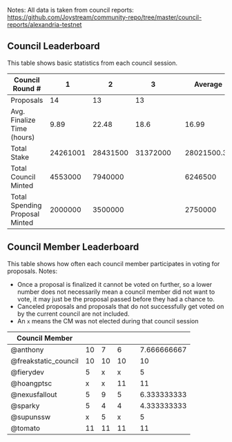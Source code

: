 Notes: All data is taken from council reports: https://github.com/Joystream/community-repo/tree/master/council-reports/alexandria-testnet


## Council Leaderboard
This table shows basic statistics from each council session.

| Council Round #                      | 1        | 2        | 3        |  | Average     |
|--------------------------------|----------|----------|----------|--|-------------|
| Proposals                      | 14       | 13       | 13       |  |             |
| Avg. Finalize Time (hours)     | 9.89     | 22.48    | 18.6     |  | 16.99       |
| Total Stake                    | 24261001 | 28431500 | 31372000 |  | 28021500.33 |
| Total Council Minted           | 4553000  | 7940000  |          |  | 6246500     |
| Total Spending Proposal Minted | 2000000  | 3500000  |          |  | 2750000     |


## Council Member Leaderboard
This table shows how often each council member participates in voting for proposals.
Notes:
* Once a proposal is finalized it cannot be voted on further, so a lower number does not necessarily mean a council member did not want to vote, it may just be the proposal passed before they had a chance to.
* Canceled proposals and proposals that do not successfully get voted on by the current council are not included.
* An `x` means the CM was not elected during that council session

| Council Member       |    |    |    |  |             |
|----------------------|----|----|----|--|-------------|
| @anthony             | 10 | 7  | 6  |  | 7.666666667 |
| @freakstatic_council | 10 | 10 | 10 |  | 10          |
| @fierydev            | 5  | x  | x  |  | 5           |
| @hoangptsc           | x  | x  | 11 |  | 11          |
| @nexusfallout        | 5  | 9  | 5  |  | 6.333333333 |
| @sparky              | 5  | 4  | 4  |  | 4.333333333 |
| @supunssw            | x  | 5  | x  |  | 5           |
| @tomato              | 11 | 11 | 11 |  | 11          |
